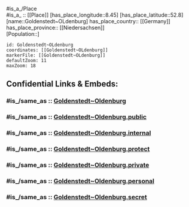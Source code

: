 ﻿---
confidential: public
isDeleted: false
location:
- 52.8
- 8.45
mapmarker: city
mapzoom:
- 7
- 12
SpocWebEntityId: 30493
tags:
- geo/City
type: City
---

#is_a_/Place  
#is_a_ :: [[Place]] 
[has_place_longitude::8.45] 
[has_place_latitude::52.8] 
[name::Goldenstedt~OLdenburg] 
has_place_country:: [[Germany]]  
has_place_province:: [[Niedersachsen]]  
[Population::] 



```leaflet
id: Goldenstedt~OLdenburg
coordinates: [[Goldenstedt~OLdenburg]] 
markerFile: [[Goldenstedt~OLdenburg]] 
defaultZoom: 11 
maxZoom: 18
```


## Confidential Links & Embeds: 

### #is_/same_as :: [Goldenstedt~Oldenburg](/_Standards/Earth/Continent/Europe/Europe~Central/Germany/Germany~West/Niedersachsen/counties~Niedersachsen/Vechta/cities~Vechta/Goldenstedt/boroughs~Goldenstedt/Goldenstedt~Oldenburg.md) 

### #is_/same_as :: [Goldenstedt~Oldenburg.public](/_public/Earth/Continent/Europe/Europe~Central/Germany/Germany~West/Niedersachsen/counties~Niedersachsen/Vechta/cities~Vechta/Goldenstedt/boroughs~Goldenstedt/Goldenstedt~Oldenburg.public.md) 

### #is_/same_as :: [Goldenstedt~Oldenburg.internal](/_internal/Earth/Continent/Europe/Europe~Central/Germany/Germany~West/Niedersachsen/counties~Niedersachsen/Vechta/cities~Vechta/Goldenstedt/boroughs~Goldenstedt/Goldenstedt~Oldenburg.internal.md) 

### #is_/same_as :: [Goldenstedt~Oldenburg.protect](/_protect/Earth/Continent/Europe/Europe~Central/Germany/Germany~West/Niedersachsen/counties~Niedersachsen/Vechta/cities~Vechta/Goldenstedt/boroughs~Goldenstedt/Goldenstedt~Oldenburg.protect.md) 

### #is_/same_as :: [Goldenstedt~Oldenburg.private](/_private/Earth/Continent/Europe/Europe~Central/Germany/Germany~West/Niedersachsen/counties~Niedersachsen/Vechta/cities~Vechta/Goldenstedt/boroughs~Goldenstedt/Goldenstedt~Oldenburg.private.md) 

### #is_/same_as :: [Goldenstedt~Oldenburg.personal](/_personal/Earth/Continent/Europe/Europe~Central/Germany/Germany~West/Niedersachsen/counties~Niedersachsen/Vechta/cities~Vechta/Goldenstedt/boroughs~Goldenstedt/Goldenstedt~Oldenburg.personal.md) 

### #is_/same_as :: [Goldenstedt~Oldenburg.secret](/_secret/Earth/Continent/Europe/Europe~Central/Germany/Germany~West/Niedersachsen/counties~Niedersachsen/Vechta/cities~Vechta/Goldenstedt/boroughs~Goldenstedt/Goldenstedt~Oldenburg.secret.md)

